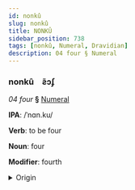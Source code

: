 ```yaml
---
id: nonkû
slug: nonkû
title: NONKÛ
sidebar_position: 738
tags: [nonkû, Numeral, Dravidian]
description: 04 four § Numeral
---
```


### nonkû&emsp;<span kind="abugida">ƨ̃ɔʄ</span>

*04 four* **§** [Numeral](../../tags/Numeral)

**IPA**: /ˈnɑn.ku/

**Verb**: to be four

**Noun**: four

**Modifier**: fourth

<details>
    <summary>Origin</summary>
    Tamil நான்கு nāṉku [n̪aːnkɯ]<br/>
    <em>Dravidian Language Family</em>
</details>